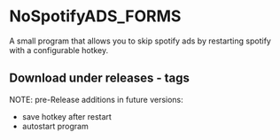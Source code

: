 # NoSpotifyADS_FORMS
A small program that allows you to skip spotify ads by restarting spotify with a configurable hotkey.

Download under releases - tags
----
NOTE: pre-Release
additions in future versions:
- save hotkey after restart
- autostart program

